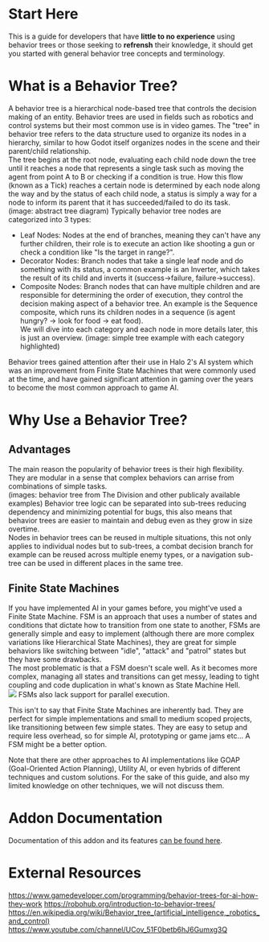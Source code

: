 # Start Here
This is a guide for developers that have **little to no experience** using behavior trees or those seeking to **refrensh** their knowledge, it should get you started with general behavior tree concepts and terminology.

# What is a Behavior Tree?
A behavior tree is a hierarchical node-based tree that controls the decision making of an entity. Behavior trees are used in fields such as robotics and control systems but their most common use is in video games. The "tree" in behavior tree refers to the data structure used to organize its nodes in a hierarchy, similar to how Godot itself organizes nodes in the scene and their parent/child relationship.\
The tree begins at the root node, evaluating each child node down the tree until it reaches a node that represents a single task such as moving the agent from point A to B or checking if a condition is true. How this flow (known as a Tick) reaches a certain node is determined by each node along the way and by the status of each child node, a status is simply a way for a node to inform its parent that it has succeeded/failed to do its task.\
(image: abstract tree diagram)
Typically behavior tree nodes are categorized into 3 types:
- Leaf Nodes: Nodes at the end of branches, meaning they can't have any further children, their role is to execute an action like shooting a gun or check a condition like "Is the target in range?".
- Decorator Nodes: Branch nodes that take a single leaf node and do something with its status, a common example is an Inverter, which takes the result of its child and inverts it (success->failure, failure->success).
- Composite Nodes: Branch nodes that can have multiple children and are responsible for determining the order of execution, they control the decision making aspect of a behavior tree. An example is the Sequence composite, which runs its children nodes in a sequence (is agent hungry? -> look for food -> eat food).\
We will dive into each category and each node in more details later, this is just an overview.
(image: simple tree example with each category highlighted)

Behavior trees gained attention after their use in Halo 2's AI system which was an improvement from Finite State Machines that were commonly used at the time, and have gained significant attention in gaming over the years to become the most common approach to game AI.

# Why Use a Behavior Tree?
## Advantages
The main reason the popularity of behavior trees is their high flexibility. They are modular in a sense that complex behaviors can arrise from combinations of simple tasks.\
(images: behavior tree from The Division and other publicaly available examples)
Behavior tree logic can be separated into sub-trees reducing dependency and minimizing potential for bugs, this also means that behavior trees are easier to maintain and debug even as they grow in size overtime.\
Nodes in behavior trees can be reused in multiple situations, this not only applies to individual nodes but to sub-trees, a combat decision branch for example can be reused across multiple enemy types, or a navigation sub-tree can be used in different places in the same tree.

## Finite State Machines
If you have implemented AI in your games before, you might've used a Finite State Machine. FSM is an approach that uses a number of states and conditions that dictate how to transition from one state to another, FSMs are generally simple and easy to implement (although there are more complex variations like Hierarchical State Machines), they are great for simple behaviors like switching between "idle", "attack" and "patrol" states but they have some drawbacks.\
The most problematic is that a FSM doesn't scale well. As it becomes more complex, managing all states and transitions can get messy, leading to tight coupling and code duplication in what's known as State Machine Hell.\
<img src="https://imgur.com/VocnUZm"/>
FSMs also lack support for parallel execution.

This isn't to say that Finite State Machines are inherently bad. They are perfect for simple implementations and small to medium scoped projects, like transitioning between few simple states. They are easy to setup and require less overhead, so for simple AI, prototyping or game jams etc... A FSM might be a better option.

Note that there are other approaches to AI implementations like GOAP (Goal-Oriented Action Planning), Utility AI, or even hybrids of different techniques and custom solutions. For the sake of this guide, and also my limited knowledge on other techniques, we will not discuss them.

# Addon Documentation
Documentation of this addon and its features [can be found here](using_addon.md).

# External Resources
https://www.gamedeveloper.com/programming/behavior-trees-for-ai-how-they-work
https://robohub.org/introduction-to-behavior-trees/
https://en.wikipedia.org/wiki/Behavior_tree_(artificial_intelligence,_robotics_and_control)
https://www.youtube.com/channel/UCov_51F0betb6hJ6Gumxg3Q